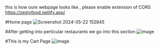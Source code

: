 
this is how oure webpage looks like , please enable extension of CORS
https://zestyfood.netlify.app/

#Home page
![Screenshot 2024-05-22 152845](https://github.com/ZestyZeeshan/ZestyFoodApp/assets/141507225/cefb0670-f13d-4a56-8329-600b6f034ca3)

#After getting into perticular restaurants we go into this section
![image](https://github.com/ZestyZeeshan/ZestyFoodApp/assets/141507225/accdb804-ab23-4c26-9ac4-9e4fbc2adbfe)

#This is my Cart Page
![image](https://github.com/ZestyZeeshan/ZestyFoodApp/assets/141507225/6278e21f-0625-4308-96a6-6a9cf98ffda9)



